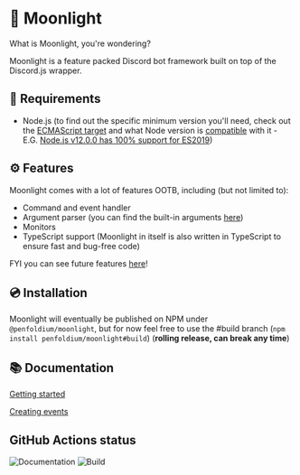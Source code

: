 # 🌙 Moonlight
What is Moonlight, you're wondering? 

Moonlight is a feature packed Discord bot framework built on top of the Discord.js wrapper.

## 📝 Requirements
- Node.js (to find out the specific minimum version you'll need, check out the [ECMAScript target](https://github.com/penfoldium/moonlight/blob/master/tsconfig.json#L3) and what Node version is [compatible](https://node.green) with it - E.G. [Node.js v12.0.0 has 100% support for ES2019](https://i.imgur.com/eMsT1SV.png))

## ⚙ Features
Moonlight comes with a lot of features OOTB, including (but not limited to):
- Command and event handler
- Argument parser (you can find the built-in arguments [here](https://github.com/penfoldium/moonlight/tree/master/src/lib/arguments))
- Monitors
- TypeScript support (Moonlight in itself is also written in TypeScript to ensure fast and bug-free code)

FYI you can see future features [here](https://github.com/penfoldium/moonlight/projects/1)!

## 💿 Installation
Moonlight will eventually be published on NPM under `@penfoldium/moonlight`, but for now feel free to use the #build branch (`npm install penfoldium/moonlight#build`) (**rolling release, can break any time**)

## 📚 Documentation 
[Getting started](https://penfoldium.github.io/moonlight/classes/_lib_client_.moonlightclient.html#getting-started-with-moonlight)

[Creating events](https://penfoldium.github.io/moonlight/classes/_lib_structures_event_.event.html#creating-events)

## GitHub Actions status
![Documentation](https://github.com/penfoldium/moonlight/workflows/Documentation/badge.svg)
![Build](https://github.com/penfoldium/moonlight/workflows/Build/badge.svg) 